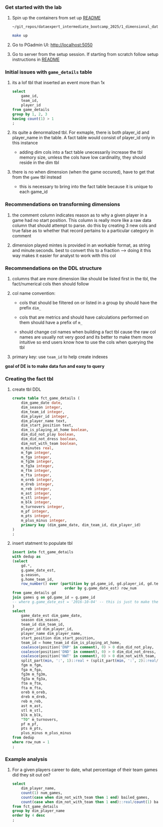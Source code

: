### Get started with the lab

1. Spin up the containers from set up [README](../../setup_postgres/README.md)

    ```bash
    ~/git_repos/dataexpert_intermediate_bootcamp_2025/1_dimensional_data_modeling/1_setup_postgres

    make up
    ```

2. Go to PGadmin UI: [http://localhost:5050](http://localhost:5050) 

3. Go to server from the setup session. If starting from scratch follow setup instructions in [README](../1_setup_postgres/README.md)


### Initial issues with `game_details` table 

1. its a lof tbl that inserted an event more than 1x

    ```sql 
    select 
        game_id, 
        team_id, 
        player_id
    from game_details
    group by 1, 2, 3
    having count(1) > 1
    ;
    ```

2. its quite a denormalized tbl. For exmaple, there is both player_id and player_name in the table. A fact table would consist of player_id only in this instance 

    - adding dim cols into a fact table unecessarily increase the tbl memory size, umless the cols have low cardinality, they should reside in the dim tbl 

3. there is no when dimension (when the game occured), have to get that from the `game` tbl instead 

    - this is necessary to bring into the fact table because it is unique to each game_id

### Recommendations on transforming dimensions

1. the comment column indicates reason as to why a given player in a game had no start position. This column is really more like a raw data column that should attempt to parse. do this by creating 3 new cols and true false as to whether that record pertains to a particular category in comment 

2. dimension played mintes is provided in an workable format, as string and minute:seconds. best to convert this to a fraction --> doing it this way makes it easier for analyst to work with this col 

### Recommendations on the DDL structure 

1. columns that are more dimension like should be listed first in the tbl, the fact/numerical cols then should follow

2. col name convention:

    - cols that should be filtered on or listed in a group by should have the prefix `dim_`

    - cols that are metrics and should have calculations performed on them should have a prefix of `m_`

    - should change col names when building a fact tbl cause the raw col names are usually not very good and its better to make them more intuitive so end users know how to use the cols when querying the tbl 

3. primary key: use `team_id` to help create indexes

**goal of DE is to make data fun and easy to query**

### Creating the fact tbl 

1. create tbl DDL

    ```sql
    create table fct_game_details (
        dim_game_date date,
        dim_season integer,
        dim_team_id integer, 
        dim_player_id integer, 
        dim_player_name text,
        dim_start_position text,
        dim_is_playing_at_home boolean,
        dim_did_not_play boolean,
        dim_did_not_dress boolean,
        dim_not_with_team boolean,
        m_minutes real, 
        m_fgm integer, 
        m_fga integer,
        m_fg3m integer, 
        m_fg3a integer,
        m_ftm integer, 
        m_fta integer,
        m_oreb integer,
        m_dreb integer,
        m_reb integer,
        m_ast integer,
        m_stl integer,
        m_blk integer,
        m_turnovers integer,
        m_pf integer,
        m_pts integer,
        m_plus_minus integer,	
        primary key (dim_game_date, dim_team_id, dim_player_id)
    )
    ;
    ```

2. insert statment to populate tbl 

    ```sql 
    insert into fct_game_details
    with dedup as 
    (select 
        gd.*,
        g.game_date_est,
        g.season,
        g.home_team_id,
        row_number() over (partition by gd.game_id, gd.player_id, gd.team_id 
                            order by g.game_date_est) row_num
    from game_details gd
    join games g on gd.game_id = g.game_id
    -- where g.game_date_est = '2016-10-04' -- this is just to make the query run faster during testing/dev
    )
    select 
        game_date_est dim_game_date,
        season dim_season,
        team_id dim_team_id, 
        player_id dim_player_id, 
        player_name dim_player_name,
        start_position dim_start_position,
        team_id = home_team_id dim_is_playing_at_home,
        coalesce(position('DNP' in comment), 0) > 0 dim_did_not_play,
        coalesce(position('DND' in comment), 0) > 0 dim_did_not_dress,
        coalesce(position('NWT' in comment), 0) > 0 dim_not_with_team,
        split_part(min, ':', 1)::real + (split_part(min, ':', 2)::real/60) m_minutes, 
        fgm m_fgm, 
        fga m_fga,
        fg3m m_fg3m, 
        fg3a m_fg3a,
        ftm m_ftm, 
        fta m_fta,
        oreb m_oreb,
        dreb m_dreb,
        reb m_reb,
        ast m_ast,
        stl m_stl,
        blk m_blk,
        "TO" m_turnovers,
        pf m_pf,
        pts m_pts,
        plus_minus m_plus_minus
    from dedup 
    where row_num = 1
    ;
    ```

### Example analysis 

1. For a given players career to date, what percentage of their team games did they sit out on?

    ```sql
    select 
        dim_player_name,
        count(1) num_games,
        count(case when dim_not_with_team then 1 end) bailed_games,
        count(case when dim_not_with_team then 1 end)::real/count(1) bailed_pct
    from fct_game_details
    group by dim_player_name
    order by 4 desc
    ;
    ```